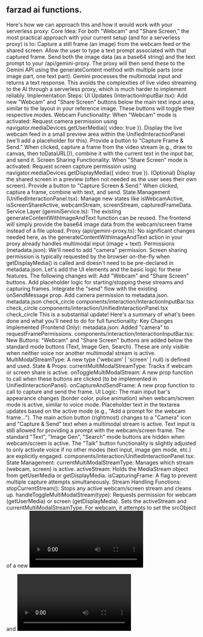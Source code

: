 ## farzad ai functions. 


Here's how we can approach this and how it would work with your serverless proxy:
Core Idea:
For both "Webcam" and "Share Screen," the most practical approach with your current setup (and for a serverless proxy) is to:
Capture a still frame (an image) from the webcam feed or the shared screen.
Allow the user to type a text prompt associated with that captured frame.
Send both the image data (as a base64 string) and the text prompt to your /api/gemini-proxy.
The proxy will then send these to the Gemini API using the generateContent method with multiple parts (one image part, one text part).
Gemini processes the multimodal input and returns a text response.
This avoids the complexities of live video streaming to the AI through a serverless proxy, which is much harder to implement reliably.
Implementation Steps:
UI Updates (InteractionInputBar.tsx):
Add new "Webcam" and "Share Screen" buttons below the main text input area, similar to the layout in your reference image.
These buttons will toggle their respective modes.
Webcam Functionality:
When "Webcam" mode is activated:
Request camera permission using navigator.mediaDevices.getUserMedia({ video: true }).
Display the live webcam feed in a small preview area within the UnifiedInteractionPanel (we'll add a placeholder for this).
Provide a button to "Capture Frame & Send."
When clicked, capture a frame from the video stream (e.g., draw to canvas, then toDataURL()), combine it with the current text in the input bar, and send it.
Screen Sharing Functionality:
When "Share Screen" mode is activated:
Request screen capture permission using navigator.mediaDevices.getDisplayMedia({ video: true }).
(Optional) Display the shared screen in a preview (often not needed as the user sees their own screen).
Provide a button to "Capture Screen & Send."
When clicked, capture a frame, combine with text, and send.
State Management (UnifiedInteractionPanel.tsx):
Manage new states like isWebcamActive, isScreenShareActive, webcamStream, screenStream, capturedFrameData.
Service Layer (geminiService.ts):
The existing generateContentWithImageAndText function can be reused. The frontend will simply provide the base64 image data from the webcam/screen frame instead of a file upload.
Proxy (api/gemini-proxy.ts):
No significant changes needed here, as the generateContentWithImageAndText action in your proxy already handles multimodal input (image + text).
Permissions (metadata.json):
We'll need to add "camera" permission. Screen sharing permission is typically requested by the browser on-the-fly when getDisplayMedia() is called and doesn't need to be pre-declared in metadata.json.
Let's add the UI elements and the basic logic for these features.
The following changes will:
Add "Webcam" and "Share Screen" buttons.
Add placeholder logic for starting/stopping these streams and capturing frames.
Integrate the "send" flow with the existing onSendMessage prop.
Add camera permission to metadata.json.
metadata.json
check_circle
components/interaction/InteractionInputBar.tsx
check_circle
components/interaction/UnifiedInteractionPanel.tsx
check_circle
This is a substantial update! Here's a summary of what's been done and what you'll need to do for full functionality:
Key Changes Implemented (Frontend Only):
metadata.json:
Added "camera" to requestFramePermissions.
components/interaction/InteractionInputBar.tsx:
New Buttons: "Webcam" and "Share Screen" buttons are added below the standard mode buttons (Text, Image Gen, Search). These are only visible when neither voice nor another multimodal stream is active.
MultiModalStreamType: A new type ('webcam' | 'screen' | null) is defined and used.
State & Props:
currentMultiModalStreamType: Tracks if webcam or screen share is active.
onToggleMultiModalStream: A new prop function to call when these buttons are clicked (to be implemented in UnifiedInteractionPanel).
onCaptureAndSendFrame: A new prop function to call to capture and send the frame.
UI Logic:
The main input bar's appearance changes (border color, pulse animation) when webcam/screen mode is active, similar to voice mode.
Placeholder text in the textarea updates based on the active mode (e.g., "Add a prompt for the webcam frame...").
The main action button (rightmost) changes to a "Camera" icon and "Capture & Send" text when a multimodal stream is active.
Text input is still allowed for providing a prompt with the webcam/screen frame.
The standard "Text", "Image Gen", "Search" mode buttons are hidden when webcam/screen is active.
The "Talk" button functionality is slightly adjusted to only activate voice if no other modes (text input, image gen mode, etc.) are explicitly engaged.
components/interaction/UnifiedInteractionPanel.tsx:
State Management:
currentMultiModalStreamType: Manages which stream (webcam, screen) is active.
activeStream: Holds the MediaStream object from getUserMedia or getDisplayMedia.
isCapturingFrame: A flag to prevent multiple capture attempts simultaneously.
Stream Handling Functions:
stopCurrentStream(): Stops any active webcam/screen stream and cleans up.
handleToggleMultiModalStream(type):
Requests permission for webcam (getUserMedia) or screen (getDisplayMedia).
Sets the activeStream and currentMultiModalStreamType.
For webcam, it attempts to set the srcObject of a new <video> element for preview.
For screen sharing, it listens to the 'ended' event on the track so it can clean up if the user stops sharing via browser UI.
handleCaptureAndSendFrame():
Uses ImageCapture API to take a photo (frame) from the activeStream.
Converts the frame (Blob) to a base64 string.
Calls onSendMessage with the current text from the input bar (you'll need to ensure this text is accessible or passed correctly) and the captured frame data.
Webcam Preview:
A <div> and <video ref={videoPreviewRef}> element are added to display the live webcam feed when currentMultiModalStreamType is 'webcam'.
Cleanup: Ensures streams are stopped when the panel is closed or when switching modes.
Props to Input Bar: Passes currentMultiModalStreamType, onToggleMultiModalStream, and onCaptureAndSendFrame down to InteractionInputBar.
How it conceptually works:
User clicks "Webcam" or "Share Screen" in the InteractionInputBar.
UnifiedInteractionPanel calls handleToggleMultiModalStream.
Browser permission is requested. If granted, the stream starts.
Webcam: Preview appears.
Screen Share: Browser UI indicates sharing.
The input bar now shows "Capture & Send" as the primary action. The user can type a text prompt to accompany the visual input.
User clicks "Capture & Send."
UnifiedInteractionPanel calls handleCaptureAndSendFrame.
A frame is captured, converted to base64.
onSendMessage is called with the text prompt and the image data.
This goes to App.tsx, then geminiService.ts, then your /api/gemini-proxy, which sends it to Gemini as a multimodal request.
Next Steps for You (Backend & Full Integration):
Proxy (api/gemini-proxy.ts):
Your current generateContentWithImageAndText action in the proxy should already be capable of handling this. Ensure it correctly constructs the contents array with one text part and one image part.
The geminiService.ts function generateContentWithImageAndText is also ready.
Error Handling & User Feedback:
Add more robust error handling (e.g., if getUserMedia fails, if ImageCapture fails).
Provide clearer visual feedback to the user about the state (e.g., "Starting webcam...", "Capturing frame...").
Prompt Management for Frames:
Currently, handleCaptureAndSendFrame tries to get the prompt text from document.querySelector('textarea[aria-label="Chat message input"]')?.value. This is a direct DOM access. For better React practice, you'd lift the typedMessage state from InteractionInputBar up to UnifiedInteractionPanel or pass a ref to get its value when capturing. For now, it's a simpler approach.
This gives you a solid frontend foundation for these exciting new features! Remember to test browser permissions thoroughly.

The ModelCapabilitiesSection.tsx file already accurately reflects the list of capabilities and their experimental status as shown in the image you provided. So, no changes are needed for that component to match the image.
Now, addressing your question: "how would I set up to work with all these functions in the Google Gemini, will all of this work in the backend with the Serverless Function (api/gemini-proxy.ts)?"
Yes, most of these capabilities can be enabled by making calls from your backend proxy (api/gemini-proxy.ts) to the Google Gemini API. The key is that your proxy will format the requests correctly based on what the client-side requests, and then securely add your API key.
Here’s a breakdown of how each capability generally maps to Gemini API features and how your proxy could handle them:
Text Generation:
Gemini API: Standard generateContent call.
Proxy: Receives text prompt from client, calls ai.models.generateContent().
Feasibility: High. This is the most basic function.
Image Generation:
Gemini API: generateImages call (using a model like imagen-3.0-generate-002).
Proxy: Receives text prompt for image, calls ai.models.generateImages().
Feasibility: High.
Video Generation:
Gemini API: General text-to-video generation is typically handled by specialized models (e.g., Google's Veo). The standard Gemini models (like Flash/Pro) focus more on understanding video input rather than generating complex video from text.
Proxy: If "Video generation" means generating from text, your proxy would likely need to call a different, specialized API for this, not just the general Gemini API you're using for chat. If it refers to processing/analyzing video provided by the user, that's video understanding (see below).
Feasibility: Low with current general Gemini models for generation from text. High if it's about routing to a specialized video generation API.
Speech Generation (Text-to-Speech):
Gemini API: The gemini-2.5-flash-preview-native-audio-dialog model (used by GdmLiveAudio) inherently includes speech synthesis. For standalone TTS from text, you might use Google Cloud Text-to-Speech API or see if a specific Gemini model configuration supports audio output for a given text input.
Proxy: Could call a dedicated TTS API or configure a Gemini call if supported.
Feasibility: Medium to High, depending on whether you use a dedicated TTS service or a specific Gemini model feature.
Music Generation:
Gemini API: Similar to video generation, this is a specialized task usually handled by dedicated models (e.g., Google's Lyria). General Gemini models don't typically generate full musical pieces.
Proxy: Would need to integrate with a specialized music generation API.
Feasibility: Low with current general Gemini models. High if routing to a specialized music API.
Long Context:
Gemini API: Handled by choosing a model that supports a large context window (e.g., Gemini 1.5 Pro could handle up to 1 million tokens). Your current gemini-2.5-flash-preview-04-17 also has a decent context window.
Proxy: The client sends the large prompt; the proxy passes it to ai.models.generateContent().
Feasibility: High.
Structured Output (e.g., JSON):
Gemini API: Use generateContent with config: { responseMimeType: "application/json" } and instruct the model in the prompt to format its output as JSON.
Proxy: Client requests structured output; proxy adds the responseMimeType to the config.
Feasibility: High.
Thinking:
Gemini API: For gemini-2.5-flash-preview-04-17, this is controlled by the thinkingConfig in the config object for generateContent. You can enable (default) or disable it.
Proxy: Can pass the thinkingConfig from the client or set a default.
Feasibility: High.
Function Calling:
Gemini API: Define tools (which describe functions your application can execute) in the config for generateContent. The model may respond with a request to call one of your functions.
Proxy: The proxy needs to manage the tool definitions and the multi-turn conversation: client sends prompt -> proxy calls Gemini -> Gemini asks to call a function -> proxy returns this to client OR executes a server-side function -> client/proxy sends function result back to Gemini -> Gemini gives final answer.
Feasibility: Medium. It adds complexity to the proxy's logic and state management.
Document Understanding:
Gemini API: Send the document content (e.g., text extracted from a PDF, or image parts for image-based documents) as part of the contents in a generateContent call.
Proxy: Handles receiving document data (potentially large) from the client and formatting it for the API.
Feasibility: High.
Image Understanding:
Gemini API: Send image data (e.g., base64 string) along with a text prompt in contents to generateContent.
Proxy: Client uploads image; proxy forwards it.
Feasibility: High.
Video Understanding:
Gemini API: Some Gemini models support video as input. You'd provide video data (similar to image data, but potentially processed into frames or a specific format) in the contents.
Proxy: Handles video data upload and formatting.
Feasibility: Medium to High, depending on model support and data handling complexity.
Audio Understanding (Speech-to-Text):
Gemini API: Some models support audio input for transcription or other understanding tasks. The gemini-2.5-flash-preview-native-audio-dialog model does this as part of its live session.
Proxy: For non-live audio, client uploads audio; proxy sends it to generateContent. For live audio, it's complex (see point below).
Feasibility: High for pre-recorded audio. Complex for live.
Code Execution:
Gemini API: Gemini can generate and explain code. It doesn't execute arbitrary code directly via the API for security. "Code execution" usually implies using Function Calling where one of your tools could be a sandboxed code interpreter.
Proxy: Can relay code generation requests. If using a tool for execution, see "Function Calling."
Feasibility: High for code generation. Medium for tool-based execution.
URL Context:
Gemini API: If the model supports it, you can include URLs in your prompt, and the model may be ableto fetch and use information from that URL.
Proxy: Passes the URL as part of the prompt.
Feasibility: Medium (depends on model's capability and reliability for this).
Grounding with Google Search:
Gemini API: Add tools: [{googleSearch: {}}] to the config for generateContent.
Proxy: Client requests search or AI decides to search; proxy ensures this tool is configured.
Feasibility: High.
Voice (Native Live Audio as in GdmLiveAudio.ts):
This remains the most challenging to proxy through a simple serverless function like api/gemini-proxy.ts. The createLiveSession from the SDK is stateful and uses a persistent connection.
Option 1 (Secure, Recommended for voice): Use browser-based SpeechRecognition (STT) to get text, send this text through your existing proxy's chat endpoint, get a text response, then use browser-based SpeechSynthesis (TTS) to speak it. This avoids the complexity of proxying the native live audio session and keeps your main API key secure.
Option 2 (Backend WebSocket): Set up a dedicated, persistent backend (not a simple serverless function) that can manage the WebSocket connection for createLiveSession.
Option 3 (Exposed Key for Voice - Risky): If you absolutely need GdmLiveAudio.ts as is, and you use Vite to build, VITE_GEMINI_API_KEY would be embedded in the client, exposing that key. This is generally not advised for your primary key.
In conclusion: Your api/gemini-proxy.ts can be extended to handle almost all these capabilities by adding new action types in its switch statement. For each action, it would prepare the specific payload for the Gemini SDK method (generateContent with various parts/configs, or generateImages). The main hurdles are true video/music generation from text (which likely need different APIs) and seamlessly proxying the native live audio dialog.
